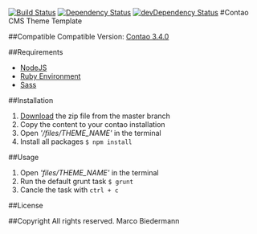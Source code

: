 [![Build Status](https://travis-ci.org/marcobiedermann/contao-theme-template.svg)](https://travis-ci.org/marcobiedermann/contao-theme-template) [![Dependency Status](https://david-dm.org/marcobiedermann/contao-theme-template.svg)](https://david-dm.org/marcobiedermann/contao-theme-template) [![devDependency Status](https://david-dm.org/marcobiedermann/contao-theme-template/dev-status.svg)](https://david-dm.org/marcobiedermann/contao-theme-template#info=devDependencies)
#Contao CMS Theme Template

##Compatible
Compatible Version: [Contao 3.4.0](https://download.contao.org/3.4.0/zip)

##Requirements
* [NodeJS](http://nodejs.org/)
* [Ruby Environment](https://www.ruby-lang.org/)
* [Sass](http://sass-lang.com/)

##Installation
1. [Download](https://github.com/marcobiedermann/contao-theme-template/archive/master.zip) the zip file from the master branch
1. Copy the content to your contao installation
1. Open *'/files/THEME_NAME'* in the terminal
1. Install all packages `$ npm install`

##Usage
1. Open *'files/THEME_NAME'* in the terminal
1. Run the default grunt task `$ grunt`
1. Cancle the task with `ctrl + c`


##License

##Copyright
All rights reserved. Marco Biedermann
